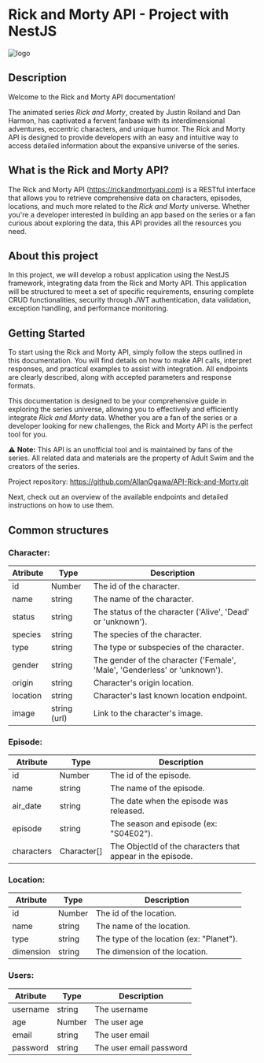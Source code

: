 # Rick and Morty API - Project with NestJS
![logo](https://upload.wikimedia.org/wikipedia/commons/thumb/b/b1/Rick_and_Morty.svg/2560px-Rick_and_Morty.svg.png)

## **Description**

Welcome to the Rick and Morty API documentation!

The animated series *Rick and Morty*, created by Justin Roiland and Dan Harmon, has captivated a fervent fanbase with its interdimensional adventures, eccentric characters, and unique humor. The Rick and Morty API is designed to provide developers with an easy and intuitive way to access detailed information about the expansive universe of the series.

## **What is the Rick and Morty API?**

The Rick and Morty API (https://rickandmortyapi.com) is a RESTful interface that allows you to retrieve comprehensive data on characters, episodes, locations, and much more related to the *Rick and Morty* universe. Whether you're a developer interested in building an app based on the series or a fan curious about exploring the data, this API provides all the resources you need.

## **About this project**

In this project, we will develop a robust application using the NestJS framework, integrating data from the Rick and Morty API. This application will be structured to meet a set of specific requirements, ensuring complete CRUD functionalities, security through JWT authentication, data validation, exception handling, and performance monitoring.

## **Getting Started**

To start using the Rick and Morty API, simply follow the steps outlined in this documentation. You will find details on how to make API calls, interpret responses, and practical examples to assist with integration. All endpoints are clearly described, along with accepted parameters and response formats.

This documentation is designed to be your comprehensive guide in exploring the series universe, allowing you to effectively and efficiently integrate *Rick and Morty* data. Whether you are a fan of the series or a developer looking for new challenges, the Rick and Morty API is the perfect tool for you.

⚠️ **Note:**  This API is an unofficial tool and is maintained by fans of the series. All related data and materials are the property of Adult Swim and the creators of the series.

Project repository: https://github.com/AllanOgawa/API-Rick-and-Morty.git

Next, check out an overview of the available endpoints and detailed instructions on how to use them.

## **Common structures**

### Character:
| Atribute | Type | Description |
| --- | --- | --- |
| id | Number | The id of the character. |
| name | string | The name of the character. |
| status | string | The status of the character ('Alive', 'Dead' or 'unknown'). |
| species | string | The species of the character. |
| type | string | The type or subspecies of the character. |
| gender | string | The gender of the character ('Female', 'Male', 'Genderless' or 'unknown'). |
| origin | string | Character's origin location. |
| location | string | Character's last known location endpoint. |
| image | string (url) | Link to the character's image. |

### Episode: 
| Atribute | Type | Description |
| --- | --- | --- |
| id | Number | The id of the episode. |
| name | string | The name of the episode. |
| air_date | string | The date when the episode was released. |
| episode | string | The season and episode (ex: "S04E02"). |
| characters | Character[] | The ObjectId of the characters that appear in the episode. |

### Location:
| Atribute | Type | Description |
| --- | --- | --- |
| id | Number | The id of the location. |
| name | string | The name of the location. |
| type | string | The type of the location (ex: "Planet"). |
| dimension | string | The dimension of the location. |


### Users:
| Atribute | Type | Description |
| --- | --- | --- |
| username | string | The username  |
| age | Number | The user age |
| email | string | The user email |
| password | string | The user email password |
